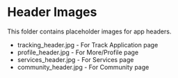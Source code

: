 # Header Images

This folder contains placeholder images for app headers.

- tracking_header.jpg - For Track Application page
- profile_header.jpg - For More/Profile page
- services_header.jpg - For Services page
- community_header.jpg - For Community page
